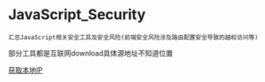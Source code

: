 # JavaScript_Security
```
汇总JavaScript相关安全工具及安全风险(前端安全风险涉及路由配置安全导致的越权访问等)
```
部分工具都是互联网download具体源地址不知道位置

[获取本地IP](https://github.com/si1ent-le/JavaScript_Security/blob/master/Local_Address.html)
